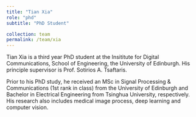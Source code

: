 ```yaml
---
title: "Tian Xia"
role: "phd"
subtitle: "PhD Student"

collection: team
permalink: /team/xia
---
```

Tian Xia is a third year PhD student at the Insititute for Digital
Communications, School of Engineering, the University of Edinburgh. His
principle supervisor is Prof. Sotirios A. Tsaftaris.

Prior to his PhD study, he received an MSc in Signal Processing & Communications
(1st rank in class) from the University of Edinburgh and Bachelor in Electrical
Engineering from Tsinghua University, respectively. His research also includes
medical image process, deep learning and computer vision.
